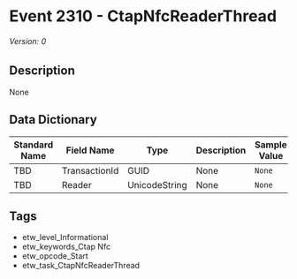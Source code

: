 # Event 2310 - CtapNfcReaderThread
###### Version: 0

## Description
None

## Data Dictionary
|Standard Name|Field Name|Type|Description|Sample Value|
|---|---|---|---|---|
|TBD|TransactionId|GUID|None|`None`|
|TBD|Reader|UnicodeString|None|`None`|

## Tags
* etw_level_Informational
* etw_keywords_Ctap Nfc
* etw_opcode_Start
* etw_task_CtapNfcReaderThread